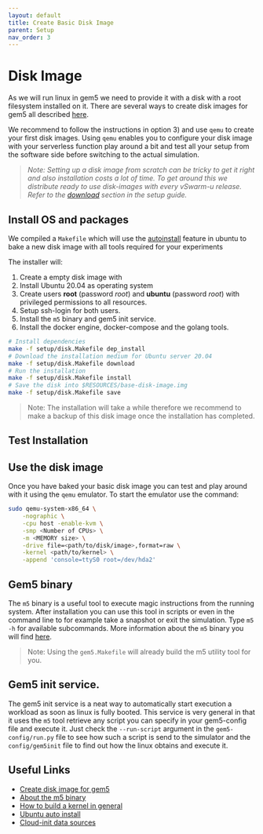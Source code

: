 ```yaml
---
layout: default
title: Create Basic Disk Image
parent: Setup
nav_order: 3
---
```

# Disk Image

As we will run linux in gem5 we need to provide it with a disk with a root filesystem installed on it. There are several ways to create disk images for gem5 all described [here](https://www.gem5.org/documentation/general_docs/fullsystem/disks).

We recommend to follow the instructions in option 3) and use `qemu` to create your first disk images. Using `qemu` enables you to configure your disk image with your serverless function play around a bit and test all your setup from the software side before switching to the actual simulation.

> *Note: Setting up a disk image from scratch can be tricky to get it right and also installation costs a lot of time. To get around this we distribute ready to use disk-images with every vSwarm-u release. Refer to the [download](./resources.md) section in the setup guide.*


## Install OS and packages

We compiled a `Makefile` which will use the [autoinstall](https://ubuntu.com/server/docs/install/autoinstall) feature in ubuntu to bake a new disk image with all tools required for your experiments

The installer will:
1. Create a empty disk image with
1. Install Ubuntu 20.04 as operating system
2. Create users **root** (password _root_) and **ubuntu** (password _root_) with privileged permissions to all resources.
3. Setup ssh-login for both users.
4. Install the `m5` binary and gem5 init service.
5. Install the docker engine, docker-compose and the golang tools.


```bash
# Install dependencies
make -f setup/disk.Makefile dep_install
# Download the installation medium for Ubuntu server 20.04
make -f setup/disk.Makefile download
# Run the installation
make -f setup/disk.Makefile install
# Save the disk into $RESOURCES/base-disk-image.img
make -f setup/disk.Makefile save
```

> Note: The installation will take a while therefore we recommend to make a backup of this disk image once the installation has completed.

## Test Installation




## Use the disk image
Once you have baked your basic disk image you can test and play around with it using the `qemu` emulator. To start the emulator use the command:
```bash
sudo qemu-system-x86_64 \
    -nographic \
    -cpu host -enable-kvm \
    -smp <Number of CPUs> \
    -m <MEMORY size> \
    -drive file=<path/to/disk/image>,format=raw \
    -kernel <path/to/kernel> \
    -append 'console=ttyS0 root=/dev/hda2'
```




## Gem5 binary
The `m5` binary is a useful tool to execute magic instructions from the running system. After installation you can use this tool in scripts or even in the command line to for example take a snapshot or exit the simulation. Type `m5 -h` for available subcommands. More information about the `m5` binary you will find [here](https://www.gem5.org/documentation/general_docs/m5ops/).

> Note: Using the `gem5.Makefile` will already build the m5 utility tool for you.

## Gem5 init service.
The gem5 init service is a neat way to automatically start execution a workload as soon as linux is fully booted. This service is very general in that it uses the `m5` tool retrieve any script you can specify in your gem5-config file and execute it. Just check the `--run-script` argument in the `gem5-config/run.py` file to see how such a script is send to the simulator and the `config/gem5init` file to find out how the linux obtains and execute it.


## Useful Links
- [Create disk image for gem5](http://www.lowepower.com/jason/setting-up-gem5-full-system.html)
- [About the m5 binary](https://www.gem5.org/documentation/general_docs/m5ops/)
- [How to build a kernel in general](https://kernelnewbies.org/KernelBuild)
- [Ubuntu auto install](https://ubuntu.com/server/docs/install/autoinstall-quickstart)
- [Cloud-init data sources](https://cloudinit.readthedocs.io/en/latest/topics/datasources/nocloud.html#datasource-nocloud)